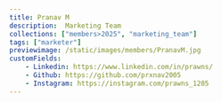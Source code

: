 ```yaml
---
title: Pranav M
description:  Marketing Team
collections: ["members>2025", "marketing_team"]
tags: ["marketer"]
previewimage: /static/images/members/PranavM.jpg
customFields:
    - Linkedin: https://www.linkedin.com/in/prawns/
    - Github: https://github.com/prxnav2005
    - Instagram: https://instagram.com/prawns_1205
---
```

